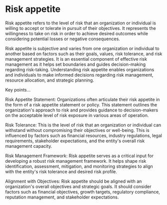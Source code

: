 # Risk appetite 

Risk appetite refers to the level of risk that an organization or individual is willing to accept or tolerate in pursuit of their objectives. It represents the willingness to take on risk in order to achieve desired outcomes while considering potential losses or negative consequences.

Risk appetite is subjective and varies from one organization or individual to another based on factors such as their goals, values, risk tolerance, and risk management strategies. It is an essential component of effective risk management as it helps set boundaries and guides decision-making regarding risk-taking. Understanding risk appetite enables organizations and individuals to make informed decisions regarding risk management, resource allocation, and strategic planning. 

Key points…

Risk Appetite Statement: Organizations often articulate their risk appetite in the form of a risk appetite statement or policy. This statement outlines the organization's approach to risk and provides guidance to decision-makers on the acceptable level of risk exposure in various areas of operation.

Risk Tolerance: This is the level of risk that an organization or individual can withstand without compromising their objectives or well-being. This is influenced by factors such as financial resources, industry regulations, legal requirements, stakeholder expectations, and the entity's overall risk management capacity.

Risk Management Framework: Risk appetite serves as a critical input for developing a robust risk management framework. It helps shape risk identification, assessment, mitigation, and monitoring strategies to align with the entity's risk tolerance and desired risk profile.

Alignment with Objectives: Risk appetite should be aligned with an organization's overall objectives and strategic goals. It should consider factors such as financial objectives, growth targets, regulatory compliance, reputation management, and stakeholder expectations.

